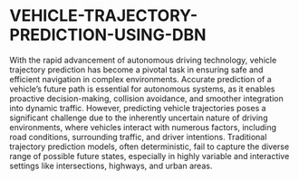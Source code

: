 # VEHICLE-TRAJECTORY-PREDICTION-USING-DBN

With the rapid advancement of autonomous driving technology, vehicle trajectory prediction has
become a pivotal task in ensuring safe and efficient navigation in complex environments. Accurate
prediction of a vehicle’s future path is essential for autonomous systems, as it enables proactive
decision-making, collision avoidance, and smoother integration into dynamic traffic. However,
predicting vehicle trajectories poses a significant challenge due to the inherently uncertain nature of
driving environments, where vehicles interact with numerous factors, including road conditions,
surrounding traffic, and driver intentions. Traditional trajectory prediction models, often deterministic,
fail to capture the diverse range of possible future states, especially in highly variable and interactive
settings like intersections, highways, and urban areas. 
